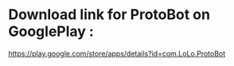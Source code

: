 # Download link for ProtoBot on GooglePlay :
https://play.google.com/store/apps/details?id=com.LoLo.ProtoBot
